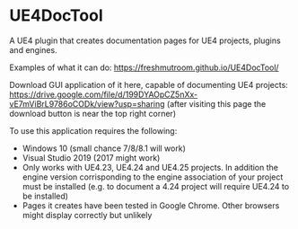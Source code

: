 # UE4DocTool
A UE4 plugin that creates documentation pages for UE4 projects, plugins and engines.

Examples of what it can do: https://freshmutroom.github.io/UE4DocTool/


Download GUI application of it here, capable of documenting UE4 projects: https://drive.google.com/file/d/199DYAOpCZ5nXx-vE7mViBrL9786oCODk/view?usp=sharing (after visiting this page the download button is near the top right corner)

To use this application requires the following:
- Windows 10 (small chance 7/8/8.1 will work)
- Visual Studio 2019 (2017 might work)
- Only works with UE4.23, UE4.24 and UE4.25 projects. In addition the engine version corrisponding to the engine association of your project must be installed (e.g. to document a 4.24 project will require UE4.24 to be installed)
- Pages it creates have been tested in Google Chrome. Other browsers might display correctly but unlikely
